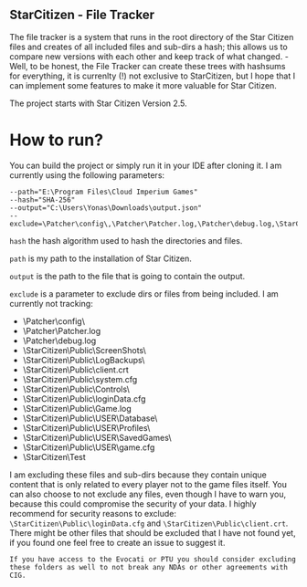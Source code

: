 ## StarCitizen - File Tracker

The file tracker is a system that runs in the root directory of the Star Citizen files and creates of all included files and sub-dirs a hash; this allows us to compare new versions with each other and keep track of what changed. - Well, to be honest, the File Tracker can create these trees with hashsums for everything, it is currenlty (!) not exclusive to StarCitizen, but I hope that I can implement some features to make it more valuable for Star Citizen.

The project starts with Star Citizen Version 2.5.

# How to run?

You can build the project or simply run it in your IDE after cloning it. I am currently using the following parameters:

```
--path="E:\Program Files\Cloud Imperium Games"
--hash="SHA-256"
--output="C:\Users\Yonas\Downloads\output.json"
--exclude=\Patcher\config\,\Patcher\Patcher.log,\Patcher\debug.log,\StarCitizen\Public\LogBackups\,\StarCitizen\Public\client.crt,\StarCitizen\Public\system.cfg,\StarCitizen\Public\Controls\,\StarCitizen\Public\loginData.cfg,\StarCitizen\Public\Game.log,\StarCitizen\Public\USER\DATABASE\,\StarCitizen\Public\USER\Profiles\,\StarCitizen\Public\SavedGames\,\StarCitizen\Public\game.cfg,\StarCitizen\Test\
```

`hash` the hash algorithm used to hash the directories and files. 

`path` is my path to the installation of Star Citizen.

`output` is the path to the file that is going to contain the output.

`exclude` is a parameter to exclude dirs or files from being included. I am currently not tracking:

- \Patcher\config\
- \Patcher\Patcher.log
- \Patcher\debug.log
- \StarCitizen\Public\ScreenShots\
- \StarCitizen\Public\LogBackups\
- \StarCitizen\Public\client.crt
- \StarCitizen\Public\system.cfg
- \StarCitizen\Public\Controls\
- \StarCitizen\Public\loginData.cfg
- \StarCitizen\Public\Game.log
- \StarCitizen\Public\USER\Database\
- \StarCitizen\Public\USER\Profiles\
- \StarCitizen\Public\USER\SavedGames\
- \StarCitizen\Public\USER\game.cfg
- \StarCitizen\Test

I am excluding these files and sub-dirs because they contain unique content that is only related to every player not to the game files itself. You can also choose to not exclude any files, even though I have to warn you, because this could compromise the security of your data. I highly recommend for security reasons to exclude: `\StarCitizen\Public\loginData.cfg` and `\StarCitizen\Public\client.crt`. There might be other files that should be excluded that I have not found yet, if you found one feel free to create an issue to suggest it.

`If you have access to the Evocati or PTU you should consider excluding these folders as well to not break any NDAs or other agreements with CIG.`